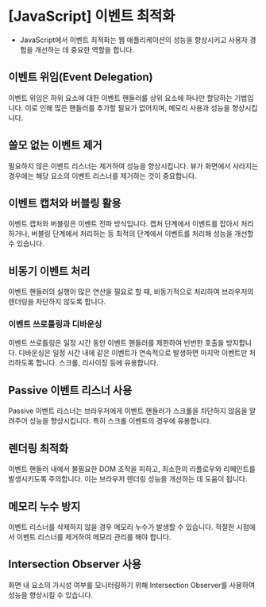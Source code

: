 # [JavaScript] 이벤트 최적화

- JavaScript에서 이벤트 최적화는 웹 애플리케이션의 성능을 향상시키고 사용자 경험을 개선하는 데 중요한 역할을 합니다.

## **이벤트 위임(Event Delegation)**



이벤트 위임은 하위 요소에 대한 이벤트 핸들러를 상위 요소에 하나만 할당하는 기법입니다. 이로 인해 많은 핸들러를 추가할 필요가 없어지며, 메모리 사용과 성능을 향상시킵니다.

## **쓸모 없는 이벤트 제거**



필요하지 않은 이벤트 리스너는 제거하여 성능을 향상시킵니다. 뷰가 화면에서 사라지는 경우에는 해당 요소의 이벤트 리스너를 제거하는 것이 중요합니다.

## **이벤트 캡처와 버블링 활용**



이벤트 캡처와 버블링은 이벤트 전파 방식입니다. 캡처 단계에서 이벤트를 잡아서 처리하거나, 버블링 단계에서 처리하는 등 최적의 단계에서 이벤트를 처리해 성능을 개선할 수 있습니다.

## **비동기 이벤트 처리**



이벤트 핸들러의 실행이 많은 연산을 필요로 할 때, 비동기적으로 처리하여 브라우저의 렌더링을 차단하지 않도록 합니다.

### **이벤트 쓰로틀링과 디바운싱**



이벤트 쓰로틀링은 일정 시간 동안 이벤트 핸들러를 제한하여 빈번한 호출을 방지합니다. 디바운싱은 일정 시간 내에 같은 이벤트가 연속적으로 발생하면 마지막 이벤트만 처리하도록 합니다. 스크롤, 리사이징 등에 유용합니다.

## **Passive 이벤트 리스너 사용**



Passive 이벤트 리스너는 브라우저에게 이벤트 핸들러가 스크롤을 차단하지 않음을 알려주어 성능을 향상시킵니다. 특히 스크롤 이벤트의 경우에 유용합니다.

## **렌더링 최적화**



이벤트 핸들러 내에서 불필요한 DOM 조작을 피하고, 최소한의 리플로우와 리페인트를 발생시키도록 주의합니다. 이는 브라우저 렌더링 성능을 개선하는 데 도움이 됩니다.

## **메모리 누수 방지**



이벤트 리스너를 삭제하지 않을 경우 메모리 누수가 발생할 수 있습니다. 적절한 시점에서 이벤트 리스너를 제거하여 메모리 관리를 해야 합니다.

## **Intersection Observer 사용**



화면 내 요소의 가시성 여부를 모니터링하기 위해 Intersection Observer를 사용하여 성능을 향상시킬 수 있습니다.